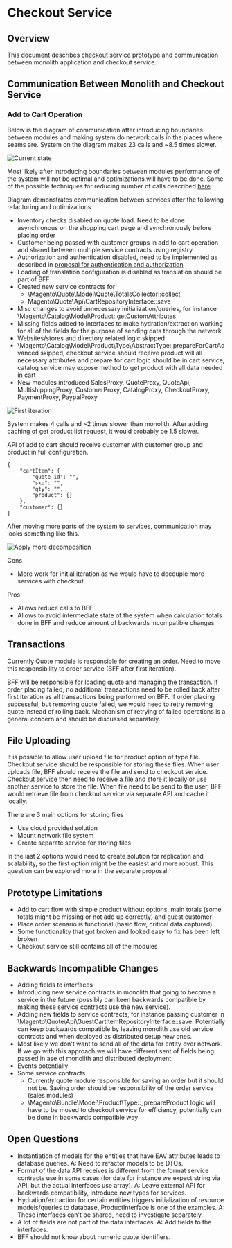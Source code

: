 # Checkout Service

## Overview

This document describes checkout service prototype and communication between monolith application and checkout service.

## Communication Between Monolith and Checkout Service

### Add to Cart Operation

Below is the diagram of communication after introducing boundaries between modules and making system do network calls in the places where seams are. System on the diagram makes 23 calls and ~8.5 times slower.

![Current state](checkout-service/add-to-cart-first-iteration.png)

Most likely after introducing boundaries between modules performance of the system will not be optimal and optimizations will have to be done. Some of the possible techniques for reducing number of calls described [here](https://github.com/magento/architecture/blob/6b60580f17be4e015229d9c0f0228d789aa3269c/design-documents/services-decomposition-guidelines.md).

Diagram demonstrates communication between services after the following refactoring and optimizations
* Inventory checks disabled on quote load. Need to be done asynchronous on the shopping cart page and synchronously before placing order
* Customer being passed with customer groups in add to cart operation and shared between multiple service contracts using registry
* Authorization and authentication disabled, need to be implemented as described in [proposal for authentication and authorization](https://github.com/magento/architecture/pull/48)
* Loading of translation configuration is disabled as translation should be part of BFF
* Created new service contracts for
    * \Magento\Quote\Model\Quote\TotalsCollector::collect
    * Magento\Quote\Api\CartRepositoryInterface::save
* Misc changes to avoid unnecessary initialization/queries, for instance \Magento\Catalog\Model\Product::getCustomAttributes
* Missing fields added to interfaces to make hydration/extraction working for all of the fields for the purpose of sending data through the network
* Websites/stores and directory related logic skipped
* \Magento\Catalog\Model\Product\Type\AbstractType::prepareForCartAdvanced skipped, checkout service should receive product will all necessary attributes and prepare for cart logic should be in cart service; catalog service may expose method to get product with all data needed in cart
* New modules introduced SalesProxy, QuoteProxy, QuoteApi, MultishippingProxy, CustomerProxy, CatalogProxy, CheckoutProxy, PaymentProxy, PaypalProxy


![First iteration](checkout-service/add-to-cart-current-state.png)

System makes 4 calls and ~2 times slower than monolith. After adding caching of get product list request, it would probably be 1.5 slower.

API of add to cart should receive customer with customer group and product in full configuration.

```
{
    "cartItem": {
        "quote_id": "",
        "sku": "",
        "qty": "",
        "product": {}
    },
    "customer": {}
}
```

After moving more parts of the system to services, communication may looks something like this.

![Apply more decomposition](checkout-service/add-to-cart-apply-more-decomposition.png)

Cons
* More work for initial iteration as we would have to decouple more services with checkout.

Pros
* Allows reduce calls to BFF
* Allows to avoid intermediate state of the system when calculation totals done in BFF and reduce amount of backwards incompatible changes

## Transactions

Currently Quote module is responsible for creating an order. Need to move this responsibility to order service (BFF after first iteration).

BFF will be responsible for loading quote and managing the transaction. If order placing failed, no additional transactions need to be rolled back after first iteration as all transactions being performed on BFF. If order placing successful, but  removing quote failed, we would need to retry removing quote instead of rolling back. Mechanism of retrying of failed operations is a general concern and should be discussed separately.

## File Uploading

It is possible to allow user upload file for product option of type file. Checkout service should be responsible for storing these files. When user uploads file, BFF should receive the file and send to checkout service. Checkout service then need to receive a file and store it locally or use another service to store the file. When file need to be send to the user, BFF would retrieve file from checkout service via separate API and cache it locally.

There are 3 main options for storing files
* Use cloud provided solution
* Mount network file system
* Create separate service for storing files

In the last 2 options would need to create solution for replication and scalability, so the first option might be the easiest and more robust. This question can be explored more in the separate proposal.

## Prototype Limitations

* Add to cart flow with simple product without options, main totals (some totals might be missing or not add up correctly) and guest customer
* Place order scenario is functional (basic flow, critical data captured)
* Some functionality that got broken and looked easy to fix has been left broken
* Checkout service still contains all of the modules

## Backwards Incompatible Changes

* Adding fields to interfaces
* Introducing new service contracts in monolith that going to become a service in the future (possibly can keen backwards compatible by making these service contracts use the new service).
* Adding new fields to service contracts, for instance passing customer in \Magento\Quote\Api\GuestCartItemRepositoryInterface::save. Potentially can keep backwards compatible by leaving monolith use old service contracts and when deployed as distributed setup new ones.
* Most likely we don't want to send all of the data for entity over network. If we go with this approach we will have different sent of fields being passed in ase of monolith and distributed deployment.
* Events potentially
* Some service contracts
    * Currently quote module responsible for saving an order but it should not be. Saving order should be responsibility of the order service (sales modules)
    * \Magento\Bundle\Model\Product\Type::_prepareProduct logic will have to be moved to checkout service for efficiency, potentially can be done in backwards compatible way

## Open Questions

* Instantiation of models for the entities that have EAV attributes leads to database queries. A: Need to refactor models to be DTOs.
* Format of the data API receives is different from the format service contracts use in some cases (for date for instance we expect string via API, but the actual interfaces use array). A: Leave external API for backwards compatibility, introduce new types for services.
* Hydration/extraction for certain entities triggers initialization of resource models/queries to database, ProductInterface is one of the examples. A: These interfaces can't be shared, need to investigate separately.
* A lot of fields are not part of the data interfaces. A: Add fields to the interfaces.
* BFF should not know about numeric quote identifiers.
